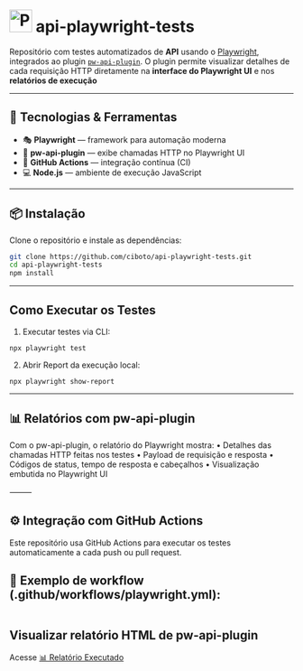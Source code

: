 # <img src="https://playwright.dev/img/playwright-logo.svg" alt="Playwright Logo" width="40" /> api-playwright-tests

Repositório com testes automatizados de **API** usando o [Playwright](https://playwright.dev/), integrados ao plugin [`pw-api-plugin`](https://www.npmjs.com/package/pw-api-plugin). O plugin permite visualizar detalhes de cada requisição HTTP diretamente na **interface do Playwright UI** e nos **relatórios de execução**

---

## 🔧 Tecnologias & Ferramentas

- 🎭 **Playwright** — framework para automação moderna
- 🔌 **pw-api-plugin** — exibe chamadas HTTP no Playwright UI
- 🧪 **GitHub Actions** — integração contínua (CI)
- 💻 **Node.js** — ambiente de execução JavaScript

---

## 📦 Instalação

Clone o repositório e instale as dependências:

```bash
git clone https://github.com/ciboto/api-playwright-tests.git
cd api-playwright-tests
npm install
```
---
## Como Executar os Testes
1. Executar testes via CLI:
```
npx playwright test
```

2. Abrir Report da execução local:
```
npx playwright show-report
```

---
## 📊 Relatórios com pw-api-plugin

Com o pw-api-plugin, o relatório do Playwright mostra:
	•	Detalhes das chamadas HTTP feitas nos testes
	•	Payload de requisição e resposta
	•	Códigos de status, tempo de resposta e cabeçalhos
	•	Visualização embutida no Playwright UI

⸻

## ⚙️ Integração com GitHub Actions

Este repositório usa GitHub Actions para executar os testes automaticamente a cada push ou pull request.

## 📁 Exemplo de workflow (.github/workflows/playwright.yml):
```

```

 
## Visualizar relatório HTML de pw-api-plugin
Acesse [📊 Relatório Executado](https://ciboto.github.io/api-playwright-tests/)
